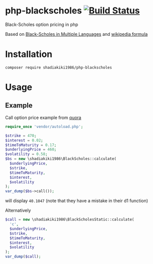 # php-blackscholes [![Build Status](https://travis-ci.org/shadiakiki1986/php-blackscholes.svg?branch=master)](https://travis-ci.org/shadiakiki1986/php-blackscholes)
Black-Scholes option pricing in php

Based on [Black-Scholes in Multiple Languages]( http://cseweb.ucsd.edu/~goguen/courses/130/SayBlackScholes.html) and [wikipedia formula](https://en.wikipedia.org/wiki/Black%E2%80%93Scholes_model#Black.E2.80.93Scholes_formula)

# Installation
`composer require shadiakiki1986/php-blackscholes`

# Usage

## Example
Call option price example from [quora](https://invento.quora.com/Advanced-Black-Scholes-calculation-with-a-real-example)
```php
require_once 'vendor/autoload.php';

$strike = 470;
$interest = 0.02;
$timeToMaturity = 0.17;
$underlyingPrice = 460;
$volatility = 0.58;
$bs = new \shadiakiki1986\BlackScholes::calculate(
  $underlyingPrice,
  $strike,
  $timeToMaturity,
  $interest, 
  $volatility
);
var_dump($bs->call());
```
will display `40.1047` (note that they have a mistake in their d1 function)


Alternatively
```php
$call = new \shadiakiki1986\BlackScholesStatic::calculate(
  'c',
  $underlyingPrice,
  $strike,
  $timeToMaturity,
  $interest, 
  $volatility
);
var_dump($call);
```

